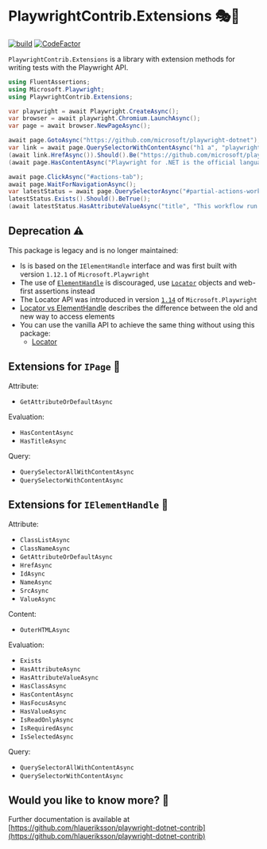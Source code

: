 # PlaywrightContrib.Extensions 🎭🧪

[![build](https://github.com/hlaueriksson/playwright-dotnet-contrib/actions/workflows/build.yml/badge.svg)](https://github.com/hlaueriksson/playwright-dotnet-contrib/actions/workflows/build.yml) [![CodeFactor](https://codefactor.io/repository/github/hlaueriksson/playwright-dotnet-contrib/badge)](https://codefactor.io/repository/github/hlaueriksson/playwright-dotnet-contrib)

`PlaywrightContrib.Extensions` is a library with extension methods for writing tests with the Playwright API.

```cs
using FluentAssertions;
using Microsoft.Playwright;
using PlaywrightContrib.Extensions;

var playwright = await Playwright.CreateAsync();
var browser = await playwright.Chromium.LaunchAsync();
var page = await browser.NewPageAsync();

await page.GotoAsync("https://github.com/microsoft/playwright-dotnet");
var link = await page.QuerySelectorWithContentAsync("h1 a", "playwright-dotnet");
(await link.HrefAsync()).Should().Be("https://github.com/microsoft/playwright-dotnet");
(await page.HasContentAsync("Playwright for .NET is the official language port of Playwright")).Should().BeTrue();

await page.ClickAsync("#actions-tab");
await page.WaitForNavigationAsync();
var latestStatus = await page.QuerySelectorAsync("#partial-actions-workflow-runs .Box-row div[title]");
latestStatus.Exists().Should().BeTrue();
(await latestStatus.HasAttributeValueAsync("title", "This workflow run completed successfully.")).Should().BeTrue();
```

## Deprecation ⚠️

This package is legacy and is no longer maintained:

- Is is based on the `IElementHandle` interface and was first built with version `1.12.1` of `Microsoft.Playwright`
- The use of [`ElementHandle`](https://playwright.dev/dotnet/docs/api/class-elementhandle) is discouraged, use [`Locator`](https://playwright.dev/dotnet/docs/api/class-locator) objects and web-first assertions instead
- The Locator API was introduced in version [`1.14`](https://playwright.dev/dotnet/docs/release-notes#version-114) of `Microsoft.Playwright`
- [Locator vs ElementHandle](https://playwright.dev/dotnet/docs/locators#locator-vs-elementhandle) describes the difference between the old and new way to access elements
- You can use the vanilla API to achieve the same thing without using this package:
  - [Locator](https://playwright.dev/dotnet/docs/api/class-locator)

## Extensions for `IPage` 📄

Attribute:

- `GetAttributeOrDefaultAsync`

Evaluation:

- `HasContentAsync`
- `HasTitleAsync`

Query:

- `QuerySelectorAllWithContentAsync`
- `QuerySelectorWithContentAsync`

## Extensions for `IElementHandle` 📑

Attribute:

- `ClassListAsync`
- `ClassNameAsync`
- `GetAttributeOrDefaultAsync`
- `HrefAsync`
- `IdAsync`
- `NameAsync`
- `SrcAsync`
- `ValueAsync`

Content:

- `OuterHTMLAsync`

Evaluation:

- `Exists`
- `HasAttributeAsync`
- `HasAttributeValueAsync`
- `HasClassAsync`
- `HasContentAsync`
- `HasFocusAsync`
- `HasValueAsync`
- `IsReadOnlyAsync`
- `IsRequiredAsync`
- `IsSelectedAsync`

Query:

- `QuerySelectorAllWithContentAsync`
- `QuerySelectorWithContentAsync`

## Would you like to know more? 🤔

Further documentation is available at [https://github.com/hlaueriksson/playwright-dotnet-contrib](https://github.com/hlaueriksson/playwright-dotnet-contrib)
